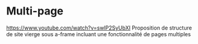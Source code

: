 # Multi-page
https://www.youtube.com/watch?v=swlP2SyUbXI
Proposition de structure de site vierge sous a-frame incluant une fonctionnalité de pages multiples
